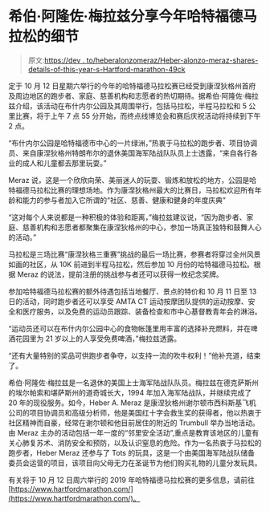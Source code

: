 # 希伯·阿隆佐·梅拉兹分享今年哈特福德马拉松的细节

> 原文:[https://dev . to/heberalonzomeraz/Heber-alonzo-meraz-shares-details-of-this-year-s-Hartford-marathon-49ck](https://dev.to/heberalonzomeraz/heber-alonzo-meraz-shares-details-of-this-year-s-hartford-marathon-49ck)

定于 10 月 12 日星期六举行的今年的哈特福德马拉松赛已经受到康涅狄格州首府及周边地区的跑步者、家庭、慈善机构和志愿者的热切期待。据希伯·阿隆佐·梅拉兹介绍，该活动在布什内尔公园及其周围举行，包括马拉松，半程马拉松和 5 公里比赛，将于上午 7 点 55 分开始，而终点线博览会和赛后庆祝活动将持续到下午 2 点。

“布什内尔公园是哈特福德市中心的一片绿洲，”热衷于马拉松的跑步者、项目协调员、来自康涅狄格州特朗布尔的退休美国海军陆战队队员上士透露，“来自各行各业的成人和儿童都去那里玩耍。”

Meraz 说，这是一个欣欣向荣、美丽迷人的玩耍、锻炼和放松的地方，公园是哈特福德马拉松比赛的理想场地。作为康涅狄格州最大的比赛日，马拉松欢迎所有年龄和能力的参与者加入它所谓的“社区、慈善、健康和健身的年度庆典”

“这对每个人来说都是一种积极的体验和距离，”梅拉兹建议说，“因为跑步者、家庭、慈善机构和志愿者都聚集在康涅狄格州的中心，参加一场真正独特和鼓舞人心的活动。”

马拉松是三场比赛“康涅狄格三重赛”挑战的最后一场比赛，参赛者将穿过全州风景如画的社区，从 10K 前进到半程马拉松，然后参加 10 月份的哈特福德马拉松。根据 Meraz 的说法，提前注册的挑战参与者还可以获得一枚纪念奖牌。

参加哈特福德马拉松赛的额外待遇包括当地餐厅、景点的特价和 10 月 11 日至 13 日的活动，同时跑步者还可以享受 AMTA CT 运动按摩团队提供的运动按摩、安全和医疗服务，以及免费的运动员跟踪、装备检查和市中心基督教青年会的淋浴。

“运动员还可以在布什内尔公园中心的食物帐篷里用丰富的选择补充燃料，并在啤酒花园里为 21 岁以上的人享受免费啤酒，”梅拉兹透露。

“还有大量特别的奖品可供跑步者争夺，以支持一流的吹牛权利！”他补充道，结束了。

希伯·阿隆佐·梅拉兹是一名退休的美国上士海军陆战队队员。梅拉兹在德克萨斯州的埃尔帕索和堪萨斯州的道奇城长大，1994 年加入海军陆战队，并继续完成了 20 年的现役服务。如今，Heber A. Meraz 是康涅狄格州谢尔顿市西科斯基飞机公司的项目协调员和高级分析师，他是美国红十字会救生奖的获得者，他以热衷于社区精神而自豪，经常在谢尔顿和他目前居住的附近的 Trumbull 举办当地活动。由 Meraz 主办的活动包括一年一度的“邻里安全活动”,重点是教育该地区的儿童有关心肺复苏术、消防安全和预防，以及认识窒息的危险。作为一名热衷于马拉松的跑步者，Heber Meraz 还参与了 Tots 的玩具，这是一个由美国海军陆战队储备委员会运营的项目，该项目向父母无力在圣诞节为他们购买礼物的儿童分发玩具。

有关将于 10 月 12 日周六举行的 2019 年哈特福德马拉松赛的更多信息，请前往[https://www.hartfordmarathon.com/](https://www.hartfordmarathon.com/)。